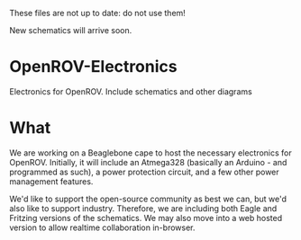 These files are not up to date: do not use them!

New schematics will arrive soon.

OpenROV-Electronics
===================

Electronics for OpenROV.  Include schematics and other diagrams

What
====

We are working on a Beaglebone cape to host the necessary electronics for OpenROV.  Initially, it will include an Atmega328 (basically an Arduino - and programmed as such), a power protection circuit, and a few other power management features.

We'd like to support the open-source community as best we can, but we'd also like to support industry.  Therefore, we are including both Eagle and Fritzing versions of the schematics.  We may also move into a web hosted version to allow realtime collaboration in-browser.



